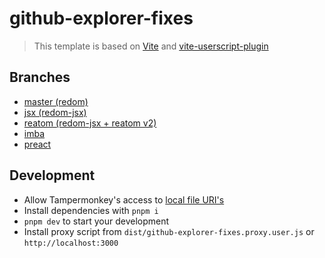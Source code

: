 # github-explorer-fixes

> This template is based on [Vite](https://vitejs.dev) and [vite-userscript-plugin](https://github.com/crashmax-dev/vite-userscript-plugin)

## Branches

- [master (redom)](https://github.com/crashmax-dev/github-explorer-fixes)
- [jsx (redom-jsx)](https://github.com/crashmax-dev/github-explorer-fixes/tree/jsx)
- [reatom (redom-jsx + reatom v2)](https://github.com/crashmax-dev/github-explorer-fixes/tree/reatom)
- [imba](https://github.com/crashmax-dev/github-explorer-fixes/tree/imba)
- [preact](https://github.com/crashmax-dev/github-explorer-fixes/tree/preact)

## Development

- Allow Tampermonkey's access to [local file URI's](https://tampermonkey.net/faq.php?ext=dhdg#Q204)
- Install dependencies with `pnpm i`
- `pnpm dev` to start your development
- Install proxy script from `dist/github-explorer-fixes.proxy.user.js` or `http://localhost:3000`
